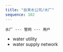 ```yaml
---
title: "自来水公司/水厂"
sequence: 102
---
```


```text
水厂 --- 管网 --- 用户
```

- water utility
- water supply network

